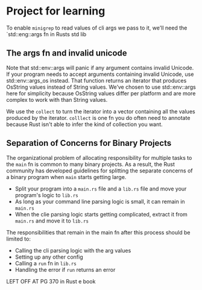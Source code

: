 # Project for learning

To enable `minigrep` to read values of cli args we pass to it,
we'll need the `std::eng::args fn in Rusts std lib

## The args fn and invalid unicode

Note that std::env::args will panic if any argument 
contains invalid Unicode. If your program needs to accept arguments 
containing invalid Unicode, use std::env::args_os instead. 
That function returns an iterator that produces OsString values instead of String values. 
We’ve chosen to use std::env::args here for simplicity because OsString values differ per 
platform and are more complex to work with than String values.

We use the `collect` to turn the iterator into a vector containing all the values produced 
by the iterator. `colllect` is one fn you do often need to annotate because Rust isn't able to
infer the kind of collection you want.

## Separation of Concerns for Binary Projects

The organizational problem of allocating responsibility for multiple tasks
to the `main` fn is common to many binary projects.
As a result, the Rust community has developed guidelines for splitting the separate
concerns of a binary program when `main` starts getting large.

- Split your program into a `main.rs` file and a `lib.rs` file and move your program's
logic to `lib.rs`
- As long as your command line parsing logic is small, it can remain in `main.rs`
- When the clie parsing logic starts getting complicated, extract it from `main.rs` and 
move it to `lib.rs`

The responsibilities that remain in the main fn after this process should be limited to:
- Calling the cli parsing logic with the arg values
- Setting up any other config
- Calling a `run` fn in `lib.rs`
- Handling the error if `run` returns an error

LEFT OFF AT PG 370 in Rust e book
